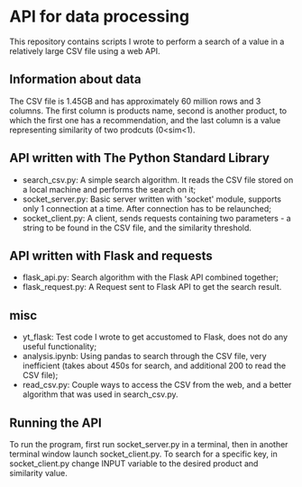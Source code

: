 # API for data processing
This repository contains scripts I wrote to perform a search of a value in a relatively large CSV file using a web API. 

## Information about data
The CSV file is 1.45GB and has approximately 60 million rows and 3 columns. The first column is products name, second is another product, to which the first one
has a recommendation, and the last column is a value representing similarity of two prodcuts (0<sim<1). 

## API written with The Python Standard Library
* search_csv.py: A simple search algorithm. It reads the CSV file stored on a local machine and performs the search on it;
* socket_server.py: Basic server written with 'socket' module, supports only 1 connection at a time. After connection has to be relaunched;
* socket_client.py: A client, sends requests containing two parameters - a string to be found in the CSV file, and the similarity threshold.


## API written with Flask and requests
* flask_api.py: Search algorithm with the Flask API combined together;
* flask_request.py: A Request sent to Flask API to get the search result.

## misc
* yt_flask: Test code I wrote to get accustomed to Flask, does not do any useful functionality;
* analysis.ipynb: Using pandas to search through the CSV file, very inefficient (takes about 450s for search, and additional 200 to read the CSV file);
* read_csv.py: Couple ways to access the CSV from the web, and a better algorithm that was used in search_csv.py.


## Running the API
To run the program, first run socket_server.py in a terminal, then in another terminal window launch socket_client.py. To search for a specific key, in socket_client.py 
change INPUT variable to the desired product and similarity value. 
